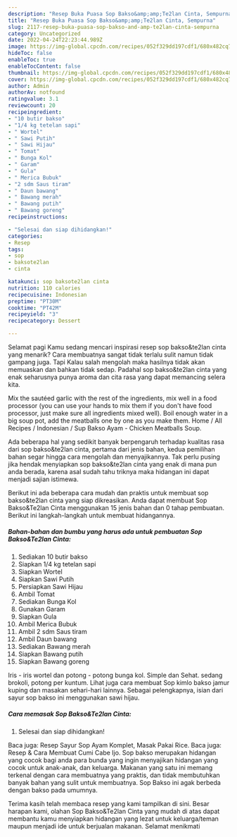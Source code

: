 ```yaml
---
description: "Resep Buka Puasa Sop Bakso&amp;amp;Te2lan Cinta, Sempurna"
title: "Resep Buka Puasa Sop Bakso&amp;amp;Te2lan Cinta, Sempurna"
slug: 2117-resep-buka-puasa-sop-bakso-and-amp-te2lan-cinta-sempurna
category: Uncategorized
date: 2022-04-24T22:23:44.989Z
image: https://img-global.cpcdn.com/recipes/052f329dd197cdf1/680x482cq70/sop-baksote2lan-cinta-foto-resep-utama.jpg
hideToc: false
enableToc: true
enableTocContent: false
thumbnail: https://img-global.cpcdn.com/recipes/052f329dd197cdf1/680x482cq70/sop-baksote2lan-cinta-foto-resep-utama.jpg
cover: https://img-global.cpcdn.com/recipes/052f329dd197cdf1/680x482cq70/sop-baksote2lan-cinta-foto-resep-utama.jpg
author: Admin
authorAv: notfound
ratingvalue: 3.1
reviewcount: 20
recipeingredient:
- "10 butir bakso"
- "1/4 kg tetelan sapi"
- " Wortel"
- " Sawi Putih"
- " Sawi Hijau"
- " Tomat"
- " Bunga Kol"
- " Garam"
- " Gula"
- " Merica Bubuk"
- "2 sdm Saus tiram"
- " Daun bawang"
- " Bawang merah"
- " Bawang putih"
- " Bawang goreng"
recipeinstructions:

- "Selesai dan siap dihidangkan!"
categories:
- Resep
tags:
- sop
- baksote2lan
- cinta

katakunci: sop baksote2lan cinta 
nutrition: 110 calories
recipecuisine: Indonesian
preptime: "PT30M"
cooktime: "PT42M"
recipeyield: "3"
recipecategory: Dessert

---
```



Selamat pagi Kamu sedang mencari inspirasi resep sop bakso&amp;te2lan cinta yang menarik? Cara membuatnya sangat tidak terlalu sulit namun tidak gampang juga. Tapi Kalau salah mengolah maka hasilnya tidak akan memuaskan dan bahkan tidak sedap. Padahal sop bakso&amp;te2lan cinta yang enak seharusnya punya aroma dan cita rasa yang dapat memancing selera kita.


Mix the sautéed garlic with the rest of the ingredients, mix well in a food processor (you can use your hands to mix them if you don&#39;t have food processor, just make sure all ingredients mixed well). Boil enough water in a big soup pot, add the meatballs one by one as you make them. Home / All Recipes / Indonesian / Sup Bakso Ayam - Chicken Meatballs Soup.

Ada beberapa hal yang sedikit banyak berpengaruh terhadap kualitas rasa dari sop bakso&amp;te2lan cinta, pertama dari jenis bahan, kedua pemilihan bahan segar hingga cara mengolah dan menyajikannya. Tak perlu pusing jika hendak menyiapkan sop bakso&amp;te2lan cinta yang enak di mana pun anda berada, karena asal sudah tahu triknya maka hidangan ini dapat menjadi sajian istimewa.


Berikut ini ada beberapa cara mudah dan praktis untuk membuat sop bakso&amp;te2lan cinta yang siap dikreasikan. Anda dapat membuat Sop Bakso&amp;Te2lan Cinta menggunakan 15 jenis bahan dan 0 tahap pembuatan. Berikut ini langkah-langkah untuk membuat hidangannya.

<!--inarticleads1-->

##### Bahan-bahan dan bumbu yang harus ada untuk pembuatan Sop Bakso&amp;Te2lan Cinta:

1. Sediakan 10 butir bakso
1. Siapkan 1/4 kg tetelan sapi
1. Siapkan  Wortel
1. Siapkan  Sawi Putih
1. Persiapkan  Sawi Hijau
1. Ambil  Tomat
1. Sediakan  Bunga Kol
1. Gunakan  Garam
1. Siapkan  Gula
1. Ambil  Merica Bubuk
1. Ambil 2 sdm Saus tiram
1. Ambil  Daun bawang
1. Sediakan  Bawang merah
1. Siapkan  Bawang putih
1. Siapkan  Bawang goreng


Iris - iris wortel dan potong - potong bunga kol. Simple dan Sehat. sedang brokoli, potong per kuntum. Lihat juga cara membuat Sop kimlo bakso jamur kuping dan masakan sehari-hari lainnya. Sebagai pelengkapnya, isian dari sayur sop bakso ini menggunakan sawi hijau. 

<!--inarticleads2-->

##### Cara memasak Sop Bakso&amp;Te2lan Cinta:


1. Selesai dan siap dihidangkan!

Baca juga: Resep Sayur Sop Ayam Komplet, Masak Pakai Rice. Baca juga: Resep &amp; Cara Membuat Cumi Cabe Ijo. Sop bakso merupakan hidangan yang cocok bagi anda para bunda yang ingin menyajikan hidangan yang cocok untuk anak-anak, dan keluarga. Makanan yang satu ini memang terkenal dengan cara membuatnya yang praktis, dan tidak membutuhkan banyak bahan yang sulit untuk membuatnya. Sop Bakso ini agak berbeda dengan bakso pada umumnya. 

Terima kasih telah membaca resep yang kami tampilkan di sini. Besar harapan kami, olahan Sop Bakso&amp;Te2lan Cinta yang mudah di atas dapat membantu kamu menyiapkan hidangan yang lezat untuk keluarga/teman maupun menjadi ide untuk berjualan makanan. Selamat menikmati
